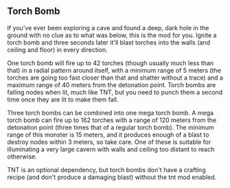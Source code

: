 ## Torch Bomb

If you've ever been exploring a cave and found a deep, dark hole in the ground with no clue as to what was below, this is the mod for you. Ignite a torch bomb and three seconds later it'll blast torches into the walls (and ceiling and floor) in every direction.

One torch bomb will fire up to 42 torches (though usually much less than that) in a radial pattern around itself, with a minimum range of 5 meters (the torches are going too fast closer than that and shatter without a trace) and a maximum range of 40 meters from the detonation point. Torch bombs are falling nodes when lit, much like TNT, but you need to punch them a second time once they are lit to make them fall.

Three torch bombs can be combined into one mega torch bomb. A mega torch bomb can fire up to 162 torches with a range of 120 meters from the detonation point (three times that of a regular torch bomb). The minimum range of this monster is 15 meters, and it produces enough of a blast to destroy nodes within 3 meters, so take care. One of these is suitable for illuminating a very large cavern with walls and ceiling too distant to reach otherwise.

TNT is an optional dependency, but torch bombs don't have a crafting recipe (and don't produce a damaging blast) without the tnt mod enabled.